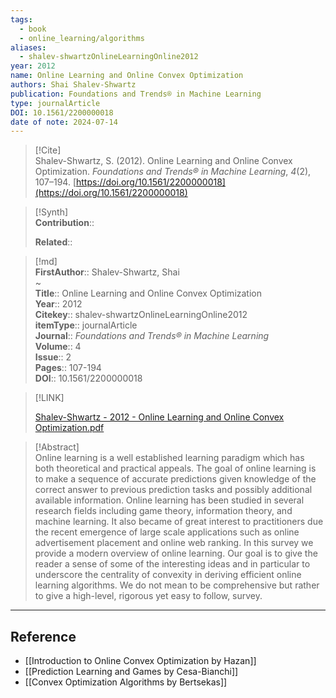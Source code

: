```yaml
---
tags:
  - book
  - online_learning/algorithms
aliases:
  - shalev-shwartzOnlineLearningOnline2012
year: 2012
name: Online Learning and Online Convex Optimization
authors: Shai Shalev-Shwartz
publication: Foundations and Trends® in Machine Learning
type: journalArticle
DOI: 10.1561/2200000018
date of note: 2024-07-14
---
```


> [!Cite]  
> Shalev-Shwartz, S. (2012). Online Learning and Online Convex Optimization. _Foundations and Trends® in Machine Learning_, _4_(2), 107–194. [https://doi.org/10.1561/2200000018](https://doi.org/10.1561/2200000018)

>[!Synth]  
>**Contribution**::  
>  
>**Related**::   
>  
  
>[!md]  
> **FirstAuthor**:: Shalev-Shwartz, Shai  
~  
> **Title**:: Online Learning and Online Convex Optimization  
> **Year**:: 2012  
> **Citekey**:: shalev-shwartzOnlineLearningOnline2012  
> **itemType**:: journalArticle  
> **Journal**:: *Foundations and Trends® in Machine Learning*  
> **Volume**:: 4  
> **Issue**:: 2  
> **Pages**:: 107-194  
> **DOI**:: 10.1561/2200000018  

> [!LINK]  
> 
> [Shalev-Shwartz - 2012 - Online Learning and Online Convex Optimization.pdf](file:///home/lukexie/Documents/Papers/storage/KMFRDITW/Shalev-Shwartz%20-%202012%20-%20Online%20Learning%20and%20Online%20Convex%20Optimization.pdf) 
>  

> [!Abstract]  
> Online learning is a well established learning paradigm which has both theoretical and practical appeals. The goal of online learning is to make a sequence of accurate predictions given knowledge of the correct answer to previous prediction tasks and possibly additional available information. Online learning has been studied in several research fields including game theory, information theory, and machine learning. It also became of great interest to practitioners due the recent emergence of large scale applications such as online advertisement placement and online web ranking. In this survey we provide a modern overview of online learning. Our goal is to give the reader a sense of some of the interesting ideas and in particular to underscore the centrality of convexity in deriving efficient online learning algorithms. We do not mean to be comprehensive but rather to give a high-level, rigorous yet easy to follow, survey.  



-----
## Reference


- [[Introduction to Online Convex Optimization by Hazan]]
- [[Prediction Learning and Games by Cesa-Bianchi]]
- [[Convex Optimization Algorithms by Bertsekas]]